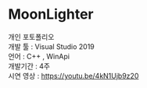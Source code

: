 # MoonLighter
개인 포토폴리오  
개발 툴 : Visual Studio 2019  
언어 : C++ , WinApi  
개발기간 : 4주  
시연 영상 : https://youtu.be/4kN1Ujb9z20
